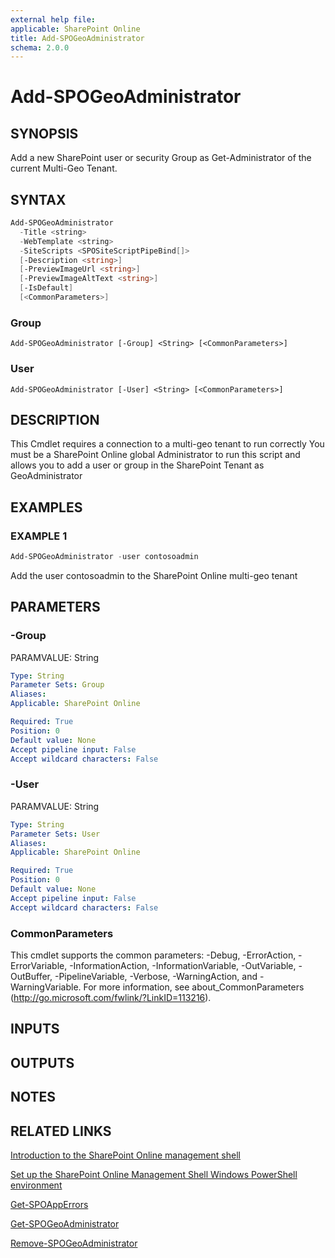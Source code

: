 ```yaml
---
external help file: 
applicable: SharePoint Online
title: Add-SPOGeoAdministrator
schema: 2.0.0
---
```


# Add-SPOGeoAdministrator

## SYNOPSIS
Add a new SharePoint user or security Group as Get-Administrator of the current Multi-Geo Tenant.


## SYNTAX

```powershell
Add-SPOGeoAdministrator
  -Title <string>
  -WebTemplate <string>
  -SiteScripts <SPOSiteScriptPipeBind[]>
  [-Description <string>]
  [-PreviewImageUrl <string>]
  [-PreviewImageAltText <string>]
  [-IsDefault]
  [<CommonParameters>]
```

### Group
```
Add-SPOGeoAdministrator [-Group] <String> [<CommonParameters>]
```

### User
```
Add-SPOGeoAdministrator [-User] <String> [<CommonParameters>]
```

## DESCRIPTION
This Cmdlet requires a connection to a multi-geo tenant to run correctly
You must be a SharePoint Online global Administrator to run this script and allows you to add a user or group in the SharePoint Tenant as GeoAdministrator


## EXAMPLES

### EXAMPLE 1
```powershell
Add-SPOGeoAdministrator -user contosoadmin
```
Add the user contosoadmin to the SharePoint Online multi-geo tenant


## PARAMETERS

### -Group
PARAMVALUE: String


```yaml
Type: String
Parameter Sets: Group
Aliases: 
Applicable: SharePoint Online

Required: True
Position: 0
Default value: None
Accept pipeline input: False
Accept wildcard characters: False
```

### -User
PARAMVALUE: String


```yaml
Type: String
Parameter Sets: User
Aliases: 
Applicable: SharePoint Online

Required: True
Position: 0
Default value: None
Accept pipeline input: False
Accept wildcard characters: False
```

### CommonParameters
This cmdlet supports the common parameters: -Debug, -ErrorAction, -ErrorVariable, -InformationAction, -InformationVariable, -OutVariable, -OutBuffer, -PipelineVariable, -Verbose, -WarningAction, and -WarningVariable. For more information, see about_CommonParameters (http://go.microsoft.com/fwlink/?LinkID=113216).

## INPUTS

## OUTPUTS

## NOTES


## RELATED LINKS

[Introduction to the SharePoint Online management shell]()

[Set up the SharePoint Online Management Shell Windows PowerShell environment]()

[Get-SPOAppErrors](Get-SPOAppErrors.md)

[Get-SPOGeoAdministrator](Get-SPOGeoAdministrator.md)

[Remove-SPOGeoAdministrator](Remove-SPOGeoAdministrator.md)



